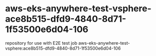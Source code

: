 # aws-eks-anywhere-test-vsphere-ace8b515-dfd9-4840-8d71-1f53500e6d04-106
repository for use with E2E test job aws-eks-anywhere-test-vsphere:ace8b515-dfd9-4840-8d71-1f53500e6d04-106
